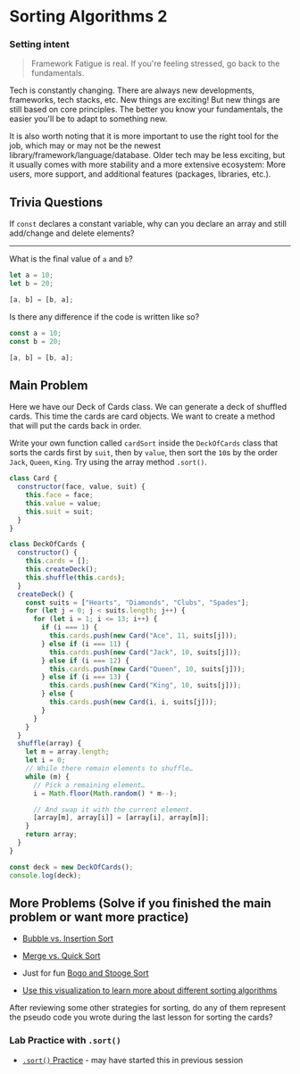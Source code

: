 # Sorting Algorithms 2

### Setting intent

> Framework Fatigue is real. If you're feeling stressed, go back to the fundamentals.

Tech is constantly changing. There are always new developments, frameworks, tech stacks, etc. New things are exciting! But new things are still based on core principles. The better you know your fundamentals, the easier you'll be to adapt to something new.

It is also worth noting that it is more important to use the right tool for the job, which may or may not be the newest library/framework/language/database. Older tech may be less exciting, but it usually comes with more stability and a more extensive ecosystem: More users, more support, and additional features (packages, libraries, etc.).

## Trivia Questions

If `const` declares a constant variable, why can you declare an array and still add/change and delete elements?

<hr>

What is the final value of `a` and `b`?

```js
let a = 10;
let b = 20;

[a, b] = [b, a];
```

Is there any difference if the code is written like so?

```js
const a = 10;
const b = 20;

[a, b] = [b, a];
```

## Main Problem

Here we have our Deck of Cards class. We can generate a deck of shuffled cards. This time the cards are card objects. We want to create a method that will put the cards back in order.

Write your own function called `cardSort` inside the `DeckOfCards` class that sorts the cards first by `suit`, then by `value`, then sort the `10`s by the order `Jack`, `Queen`, `King`. Try using the array method `.sort()`.

```js
class Card {
  constructor(face, value, suit) {
    this.face = face;
    this.value = value;
    this.suit = suit;
  }
}

class DeckOfCards {
  constructor() {
    this.cards = [];
    this.createDeck();
    this.shuffle(this.cards);
  }
  createDeck() {
    const suits = ["Hearts", "Diamonds", "Clubs", "Spades"];
    for (let j = 0; j < suits.length; j++) {
      for (let i = 1; i <= 13; i++) {
        if (i === 1) {
          this.cards.push(new Card("Ace", 11, suits[j]));
        } else if (i === 11) {
          this.cards.push(new Card("Jack", 10, suits[j]));
        } else if (i === 12) {
          this.cards.push(new Card("Queen", 10, suits[j]));
        } else if (i === 13) {
          this.cards.push(new Card("King", 10, suits[j]));
        } else {
          this.cards.push(new Card(i, i, suits[j]));
        }
      }
    }
  }
  shuffle(array) {
    let m = array.length;
    let i = 0;
    // While there remain elements to shuffle…
    while (m) {
      // Pick a remaining element…
      i = Math.floor(Math.random() * m--);

      // And swap it with the current element.
      [array[m], array[i]] = [array[i], array[m]];
    }
    return array;
  }
}

const deck = new DeckOfCards();
console.log(deck);
```

## More Problems (Solve if you finished the main problem or want more practice)

- [Bubble vs. Insertion Sort](https://www.youtube.com/watch?v=TZRWRjq2CAg&list=PL2aHrV9pFqNRS2b2XX2BvgQIPKh72xREP&index=8)
- [Merge vs. Quick Sort](https://www.youtube.com/watch?v=es2T6KY45cA&list=PL2aHrV9pFqNRS2b2XX2BvgQIPKh72xREP&index=4)
- Just for fun [Bogo and Stooge Sort](https://www.youtube.com/watch?v=bfzYj-qGw7U&list=PL2aHrV9pFqNRS2b2XX2BvgQIPKh72xREP&index=9)

- [Use this visualization to learn more about different sorting algorithms](https://www.cs.usfca.edu/~galles/visualization/ComparisonSort.html)

After reviewing some other strategies for sorting, do any of them represent the pseudo code you wrote during the last lesson for sorting the cards?

### Lab Practice with `.sort()`

- [`.sort()` Practice](https://github.com/9-1-pursuit/lab-sorting-algorithms) - may have started this in previous session

